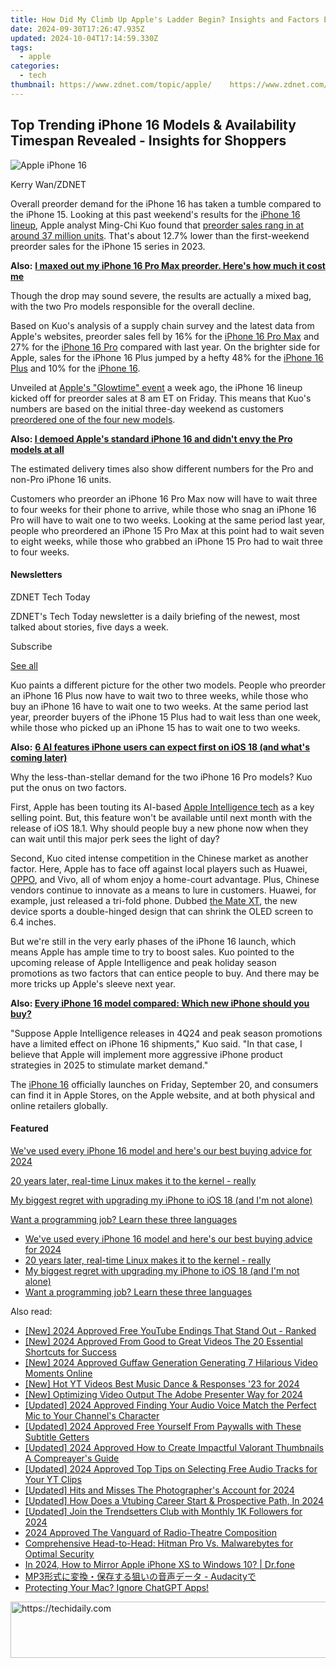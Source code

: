 ```yaml
---
title: How Did My Climb Up Apple's Ladder Begin? Insights and Factors Explored by ZDNet
date: 2024-09-30T17:26:47.935Z
updated: 2024-10-04T17:14:59.330Z
tags:
  - apple
categories:
  - tech
thumbnail: https://www.zdnet.com/topic/apple/    https://www.zdnet.com/a/img/resize/5a23aba0d89eaaf275a3d170aaf37c9012293b59/2024/01/19/4566c744-92ae-472b-8a28-44f23105478e/stair-runninggettyimages-1370748674.jpg?width=170&height=96&fit=crop&auto=webp
---
```


## Top Trending iPhone 16 Models & Availability Timespan Revealed - Insights for Shoppers

![Apple iPhone 16](https://www.zdnet.com/a/img/resize/277b853e12d397c1fe466d78603a7aa85a5685bf/2024/09/09/e0da3045-825d-4c4a-9ae4-f2eff280cba2/dsc01901.jpg?auto=webp&width=1280)

Kerry Wan/ZDNET

Overall preorder demand for the iPhone 16 has taken a tumble compared to the iPhone 15\. Looking at this past weekend's results for the [iPhone 16 lineup](https://www.zdnet.com/article/every-iphone-16-model-compared-which-new-iphone-should-you-buy/), Apple analyst Ming-Chi Kuo found that [preorder sales rang in at around 37 million units](https://medium.com/@mingchikuo/iphone-16-first-weekend-pre-order-analysis-estimated-total-sales-of-about-37-million-units-pro-0a04869b147c). That's about 12.7% lower than the first-weekend preorder sales for the iPhone 15 series in 2023.

**Also:** [**I maxed out my iPhone 16 Pro Max preorder. Here's how much it cost me**](https://www.zdnet.com/article/i-maxed-out-my-iphone-16-pro-max-preorder-heres-how-much-it-cost-me/)

Though the drop may sound severe, the results are actually a mixed bag, with the two Pro models responsible for the overall decline.

Based on Kuo's analysis of a supply chain survey and the latest data from Apple's websites, preorder sales fell by 16% for the [iPhone 16 Pro Max](https://apple.sjv.io/c/159047/435031/7613?&sharedid=zdnet&partnerpropertyid=1980086&u=https%3A%2F%2Fwww.apple.com%2Fshop%2Fbuy-iphone%2Fiphone-16-pro&subId1=zd-%5F%5FCOM%5FCLICK%5FID%5F%5F-dtp) and 27% for the [iPhone 16 Pro](https://apple.sjv.io/c/159047/435031/7613?&sharedid=zdnet&partnerpropertyid=1980086&u=https%3A%2F%2Fwww.apple.com%2Fshop%2Fbuy-iphone%2Fiphone-16-pro&subId1=zd-%5F%5FCOM%5FCLICK%5FID%5F%5F-dtp) compared with last year. On the brighter side for Apple, sales for the iPhone 16 Plus jumped by a hefty 48% for the [iPhone 16 Plus](https://apple.sjv.io/c/159047/435031/7613?&sharedid=zdnet&partnerpropertyid=1980086&u=https%3A%2F%2Fwww.apple.com%2Fshop%2Fbuy-iphone%2Fiphone-16&subId1=zd-%5F%5FCOM%5FCLICK%5FID%5F%5F-dtp) and 10% for the [iPhone 16](https://apple.sjv.io/c/159047/435031/7613?&sharedid=zdnet&partnerpropertyid=1980086&u=https%3A%2F%2Fwww.apple.com%2Fshop%2Fbuy-iphone%2Fiphone-16&subId1=zd-%5F%5FCOM%5FCLICK%5FID%5F%5F-dtp).

Unveiled at [Apple's "Glowtime" event](https://www.zdnet.com/article/everything-announced-at-apples-iphone-16-glowup-event-ai-apple-watch-10-airpods-more/) a week ago, the iPhone 16 lineup kicked off for preorder sales at 8 am ET on Friday. This means that Kuo's numbers are based on the initial three-day weekend as customers [preordered one of the four new models](https://www.zdnet.com/article/preorder-the-iphone-16-now-and-even-get-one-for-free-heres-how/).

**Also: [I demoed Apple's standard iPhone 16 and didn't envy the Pro models at all](https://www.zdnet.com/article/i-demoed-apples-standard-iphone-16-and-didnt-envy-the-pro-models-at-all/)**

The estimated delivery times also show different numbers for the Pro and non-Pro iPhone 16 units.

Customers who preorder an iPhone 16 Pro Max now will have to wait three to four weeks for their phone to arrive, while those who snag an iPhone 16 Pro will have to wait one to two weeks. Looking at the same period last year, people who preordered an iPhone 15 Pro Max at this point had to wait seven to eight weeks, while those who grabbed an iPhone 15 Pro had to wait three to four weeks.

#### Newsletters

ZDNET Tech Today

ZDNET's Tech Today newsletter is a daily briefing of the newest, most talked about stories, five days a week.

 Subscribe

[See all](https://www.zdnet.com/newsletters/)

Kuo paints a different picture for the other two models. People who preorder an iPhone 16 Plus now have to wait two to three weeks, while those who buy an iPhone 16 have to wait one to two weeks. At the same period last year, preorder buyers of the iPhone 15 Plus had to wait less than one week, while those who picked up an iPhone 15 has to wait one to two weeks.

**Also:** [**6 AI features iPhone users can expect first on iOS 18 (and what's coming later)**](https://www.zdnet.com/article/6-ai-features-iphone-users-can-expect-first-on-ios-18-and-whats-coming-later/)

Why the less-than-stellar demand for the two iPhone 16 Pro models? Kuo put the onus on two factors.

First, Apple has been touting its AI-based [Apple Intelligence tech](https://www.zdnet.com/article/apple-delivers-on-hardware-upgrades-but-punts-apple-intelligence-rollout/) as a key selling point. But, this feature won't be available until next month with the release of iOS 18.1\. Why should people buy a new phone now when they can wait until this major perk sees the light of day?

Second, Kuo cited intense competition in the Chinese market as another factor. Here, Apple has to face off against local players such as Huawei, [OPPO](https://www.zdnet.com/article/oppo-find-n2-flip-launches-outside-china-offering-samsung-serious-competition/), and Vivo, all of whom enjoy a home-court advantage. Plus, Chinese vendors continue to innovate as a means to lure in customers. Huawei, for example, just released a tri-fold phone. Dubbed [the Mate XT](https://www.zdnet.com/article/forget-the-iphone-16-huaweis-new-tri-fold-smartphone-stunned-me-with-its-10-inch-display/), the new device sports a double-hinged design that can shrink the OLED screen to 6.4 inches.

But we're still in the very early phases of the iPhone 16 launch, which means Apple has ample time to try to boost sales. Kuo pointed to the upcoming release of Apple Intelligence and peak holiday season promotions as two factors that can entice people to buy. And there may be more tricks up Apple's sleeve next year.

**Also: [Every iPhone 16 model compared: Which new iPhone should you buy?](https://www.zdnet.com/article/every-iphone-16-model-compared-which-new-iphone-should-you-buy/)**

"Suppose Apple Intelligence releases in 4Q24 and peak season promotions have a limited effect on iPhone 16 shipments," Kuo said. "In that case, I believe that Apple will implement more aggressive iPhone product strategies in 2025 to stimulate market demand."

The [iPhone 16](https://apple.sjv.io/c/159047/435031/7613?&sharedid=zdnet&partnerpropertyid=1980086&u=https%3A%2F%2Fwww.apple.com%2Fshop%2Fbuy-iphone%2Fiphone-16%3Fafid%3Dp239%257C159047%26cid%3Daos-us-aff-ir-159047&subId1=zd-%5F%5FCOM%5FCLICK%5FID%5F%5F-dtp) officially launches on Friday, September 20, and consumers can find it in Apple Stores, on the Apple website, and at both physical and online retailers globally.

#### Featured

[We've used every iPhone 16 model and here's our best buying advice for 2024](https://www.zdnet.com/article/iphone-16-pro-max-buying-advice-2024/ "We've used every iPhone 16 model and here's our best buying advice for 2024")

[20 years later, real-time Linux makes it to the kernel - really](https://www.zdnet.com/article/20-years-later-real-time-linux-makes-it-to-the-kernel-really/ "20 years later, real-time Linux makes it to the kernel - really")

[My biggest regret with upgrading my iPhone to iOS 18 (and I'm not alone)](https://www.zdnet.com/article/my-biggest-regret-with-upgrading-my-iphone-to-ios-18-and-im-not-alone/ "My biggest regret with upgrading my iPhone to iOS 18 (and I'm not alone)")

[Want a programming job? Learn these three languages](https://www.zdnet.com/article/want-a-programming-job-learn-these-three-languages/ "Want a programming job? Learn these three languages")

* [We've used every iPhone 16 model and here's our best buying advice for 2024](https://www.zdnet.com/article/iphone-16-pro-max-buying-advice-2024/ "We've used every iPhone 16 model and here's our best buying advice for 2024")
* [20 years later, real-time Linux makes it to the kernel - really](https://www.zdnet.com/article/20-years-later-real-time-linux-makes-it-to-the-kernel-really/ "20 years later, real-time Linux makes it to the kernel - really")
* [My biggest regret with upgrading my iPhone to iOS 18 (and I'm not alone)](https://www.zdnet.com/article/my-biggest-regret-with-upgrading-my-iphone-to-ios-18-and-im-not-alone/ "My biggest regret with upgrading my iPhone to iOS 18 (and I'm not alone)")
* [Want a programming job? Learn these three languages](https://www.zdnet.com/article/want-a-programming-job-learn-these-three-languages/ "Want a programming job? Learn these three languages")

<ins class="adsbygoogle"
     style="display:block"
     data-ad-format="autorelaxed"
     data-ad-client="ca-pub-7571918770474297"
     data-ad-slot="1223367746"></ins>

<ins class="adsbygoogle"
     style="display:block"
     data-ad-client="ca-pub-7571918770474297"
     data-ad-slot="8358498916"
     data-ad-format="auto"
     data-full-width-responsive="true"></ins>

<span class="atpl-alsoreadstyle">Also read:</span>
<div><ul>
<li><a href="https://eaxpv-info.techidaily.com/new-2024-approved-free-youtube-endings-that-stand-out-ranked/"><u>[New] 2024 Approved Free YouTube Endings That Stand Out - Ranked</u></a></li>
<li><a href="https://eaxpv-info.techidaily.com/new-2024-approved-from-good-to-great-videos-the-20-essential-shortcuts-for-success/"><u>[New] 2024 Approved From Good to Great Videos The 20 Essential Shortcuts for Success</u></a></li>
<li><a href="https://eaxpv-info.techidaily.com/new-2024-approved-guffaw-generation-generating-7-hilarious-video-moments-online/"><u>[New] 2024 Approved Guffaw Generation Generating 7 Hilarious Video Moments Online</u></a></li>
<li><a href="https://eaxpv-info.techidaily.com/new-hot-yt-videos-best-music-dance-and-responses-23-for-2024/"><u>[New] Hot YT Videos Best Music Dance & Responses '23 for 2024</u></a></li>
<li><a href="https://visual-screen-recording.techidaily.com/new-optimizing-video-output-the-adobe-presenter-way-for-2024/"><u>[New] Optimizing Video Output The Adobe Presenter Way for 2024</u></a></li>
<li><a href="https://eaxpv-info.techidaily.com/updated-2024-approved-finding-your-audio-voice-match-the-perfect-mic-to-your-channels-character/"><u>[Updated] 2024 Approved Finding Your Audio Voice Match the Perfect Mic to Your Channel's Character</u></a></li>
<li><a href="https://eaxpv-info.techidaily.com/updated-2024-approved-free-yourself-from-paywalls-with-these-subtitle-getters/"><u>[Updated] 2024 Approved Free Yourself From Paywalls with These Subtitle Getters</u></a></li>
<li><a href="https://eaxpv-info.techidaily.com/updated-2024-approved-how-to-create-impactful-valorant-thumbnails-a-compreayers-guide/"><u>[Updated] 2024 Approved How to Create Impactful Valorant Thumbnails A Compreayer's Guide</u></a></li>
<li><a href="https://youtube-web.techidaily.com/ed-2024-approved-top-tips-on-selecting-free-audio-tracks-for-your-yt-clips/"><u>[Updated] 2024 Approved Top Tips on Selecting Free Audio Tracks for Your YT Clips</u></a></li>
<li><a href="https://fox-helps.techidaily.com/updated-hits-and-misses-the-photographers-account-for-2024/"><u>[Updated] Hits and Misses The Photographer's Account for 2024</u></a></li>
<li><a href="https://eaxpv-info.techidaily.com/updated-how-does-a-vtubing-career-start-and-prospective-path-in-2024/"><u>[Updated] How Does a Vtubing Career Start & Prospective Path, In 2024</u></a></li>
<li><a href="https://instagram-video-files.techidaily.com/updated-join-the-trendsetters-club-with-monthly-1k-followers-for-2024/"><u>[Updated] Join the Trendsetters Club with Monthly 1K Followers for 2024</u></a></li>
<li><a href="https://some-tips.techidaily.com/2024-approved-the-vanguard-of-radio-theatre-composition/"><u>2024 Approved The Vanguard of Radio-Theatre Composition</u></a></li>
<li><a href="https://fox-where.techidaily.com/comprehensive-head-to-head-hitman-pro-vs-malwarebytes-for-optimal-security/"><u>Comprehensive Head-to-Head: Hitman Pro Vs. Malwarebytes for Optimal Security</u></a></li>
<li><a href="https://screen-mirror.techidaily.com/in-2024-how-to-mirror-apple-iphone-xs-to-windows-10-drfone-by-drfone-ios/"><u>In 2024, How to Mirror Apple iPhone XS to Windows 10? | Dr.fone</u></a></li>
<li><a href="https://video-capture.techidaily.com/mp3-audacity/"><u>MP3形式に変換・保存する狙いの音声データ - Audacityで</u></a></li>
<li><a href="https://tech-revival.techidaily.com/1722204046365-protecting-your-mac-ignore-chatgpt-apps/"><u>Protecting Your Mac? Ignore ChatGPT Apps!</u></a></li>
</ul></div>

<!-- affiliate ads begin -->
<a href="https://ephamedtechinc.pxf.io/c/5597632/2136626/26400" target="_top" id="2136626">
  <img src="//a.impactradius-go.com/display-ad/26400-2136626" border="0" alt="https://techidaily.com" width="728" height="90"/>
</a>
<img height="0" width="0" src="https://ephamedtechinc.pxf.io/i/5597632/2136626/26400" style="position:absolute;visibility:hidden;" border="0" />
<!-- affiliate ads end -->

